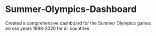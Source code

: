 # Summer-Olympics-Dashboard
Created a comprehensive dashboard for the Summer Olympics games across years 1896-2020 for all countries

